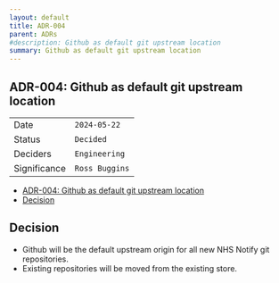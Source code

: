 ```yaml
---
layout: default
title: ADR-004
parent: ADRs
#description: Github as default git upstream location
summary: Github as default git upstream location
---
```


## ADR-004: Github as default git upstream location

|              |                |
| ------------ | -------------- |
| Date         | `2024-05-22`   |
| Status       | `Decided`      |
| Deciders     | `Engineering`  |
| Significance | `Ross Buggins` |

- [ADR-004: Github as default git upstream location](#adr-004-github-as-default-git-upstream-location)
- [Decision](#decision)


## Decision

- Github will be the default upstream origin for all new NHS Notify git repositories.
- Existing repositories will be moved from the existing store.
